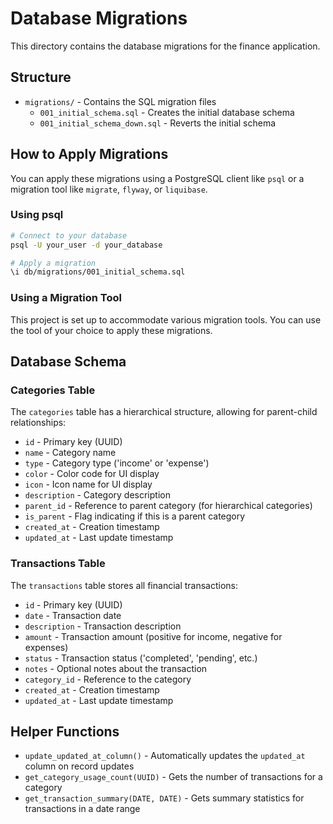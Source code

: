 # Database Migrations

This directory contains the database migrations for the finance application.

## Structure

- `migrations/` - Contains the SQL migration files
  - `001_initial_schema.sql` - Creates the initial database schema
  - `001_initial_schema_down.sql` - Reverts the initial schema

## How to Apply Migrations

You can apply these migrations using a PostgreSQL client like `psql` or a migration tool like `migrate`, `flyway`, or `liquibase`.

### Using psql

```bash
# Connect to your database
psql -U your_user -d your_database

# Apply a migration
\i db/migrations/001_initial_schema.sql
```

### Using a Migration Tool

This project is set up to accommodate various migration tools. You can use the tool of your choice to apply these migrations.

## Database Schema

### Categories Table

The `categories` table has a hierarchical structure, allowing for parent-child relationships:

- `id` - Primary key (UUID)
- `name` - Category name
- `type` - Category type ('income' or 'expense')
- `color` - Color code for UI display
- `icon` - Icon name for UI display
- `description` - Category description
- `parent_id` - Reference to parent category (for hierarchical categories)
- `is_parent` - Flag indicating if this is a parent category
- `created_at` - Creation timestamp
- `updated_at` - Last update timestamp

### Transactions Table

The `transactions` table stores all financial transactions:

- `id` - Primary key (UUID)
- `date` - Transaction date
- `description` - Transaction description
- `amount` - Transaction amount (positive for income, negative for expenses)
- `status` - Transaction status ('completed', 'pending', etc.)
- `notes` - Optional notes about the transaction
- `category_id` - Reference to the category
- `created_at` - Creation timestamp
- `updated_at` - Last update timestamp

## Helper Functions

- `update_updated_at_column()` - Automatically updates the `updated_at` column on record updates
- `get_category_usage_count(UUID)` - Gets the number of transactions for a category
- `get_transaction_summary(DATE, DATE)` - Gets summary statistics for transactions in a date range
